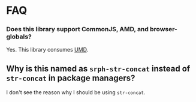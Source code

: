 # FAQ

### Does this library support CommonJS, AMD, and browser-globals?

Yes. This library consumes [UMD](https://github.com/umdjs/umd/blob/master/returnExports.js).

## Why is this named as `srph-str-concat` instead of `str-concat` in package managers?

I don't see the reason why I should be using `str-concat`.

